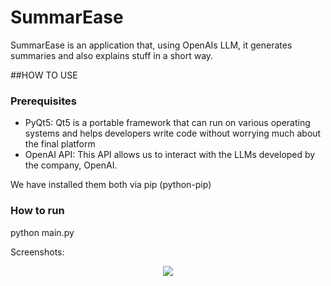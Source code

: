 # SummarEase
SummarEase is an application that, using OpenAIs LLM, it generates summaries and also explains stuff in a short way.

##HOW TO USE
### Prerequisites
- PyQt5: Qt5 is a portable framework that can run on various operating systems and helps developers write code without worrying much about the final platform
- OpenAI API: This API allows us to interact with the LLMs developed by the company, OpenAI.

We have installed them both via pip (python-pip)

### How to run
python main.py


Screenshots:
 <p align="center">

 <img src="https://github.com/Tekhmos-Corp/SummarEase/assets/90930371/52cea015-e52d-4d1c-bf46-99282c8d5f52"/>
 </p>
